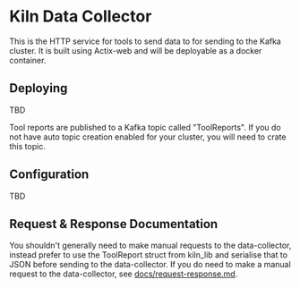 # Kiln Data Collector

This is the HTTP service for tools to send data to for sending to the Kafka cluster. It is built using Actix-web and will be deployable as a docker container.

## Deploying
TBD

Tool reports are published to a Kafka topic called "ToolReports". If you do not have auto topic creation enabled for your cluster, you will need to crate this topic.

## Configuration
TBD 

## Request & Response Documentation

You shouldn't generally need to make manual requests to the data-collector, instead prefer to use the ToolReport struct from kiln_lib and serialise that to JSON before sending to the data-collector. If you do need to make a manual request to the data-collector, see [docs/request-response.md](docs/request-response.md).
